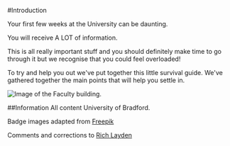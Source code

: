 #Introduction

Your first few weeks at the University can be daunting.

You will receive A LOT of information.

This is all really important stuff and you should definitely make time to go through it but we recognise that you could feel overloaded!

To try and help you out we've put together this little survival guide.
We've gathered together the main points that will help you settle in.

<img src="images/guide_cover.jpg" alt="Image of the Faculty building.">

##Information
All content <i class="fa fa-copyright"></i> University of Bradford.

Badge images adapted from <a href="http://www.freepik.com" target="_blank">Freepik</a>

Comments and corrections to <a href="mailto:r.layden@bradford.ac.uk?subject=Faculty%20Induction">Rich Layden

